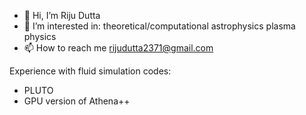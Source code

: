 - 👋 Hi, I’m Riju Dutta
- 👀 I’m interested in:
      theoretical/computational astrophysics
      plasma physics
- 📫 How to reach me rijudutta2371@gmail.com

Experience with fluid simulation codes:
- PLUTO
- GPU version of Athena++

<!---
rijudutta/rijudutta is a ✨ special ✨ repository because its `README.md` (this file) appears on your GitHub profile.
You can click the Preview link to take a look at your changes.
--->
